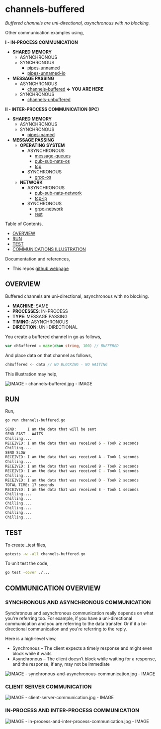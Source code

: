 # channels-buffered

_Buffered channels are uni-directional, asynchronous with no blocking._

Other communication examples using,

**I - IN-PROCESS COMMUNICATION**

* **SHARED MEMORY**
  * ASYNCHRONOUS
  * SYNCHRONOUS
    * [pipes-unnamed](https://github.com/JeffDeCola/my-go-examples/tree/master/in-process-communication/shared-memory/synchronous/pipes-unnamed)
    * [pipes-unnamed-io](https://github.com/JeffDeCola/my-go-examples/tree/master/in-process-communication/shared-memory/synchronous/pipes-unnamed-io)
* **MESSAGE PASSING**
  * ASYNCHRONOUS
    * [channels-buffered](https://github.com/JeffDeCola/my-go-examples/tree/master/in-process-communication/message-passing/asynchronous/channels-buffered)
      **<- YOU ARE HERE**
  * SYNCHRONOUS
    * [channels-unbuffered](https://github.com/JeffDeCola/my-go-examples/tree/master/in-process-communication/message-passing/synchronous/channels-unbuffered)

**II - INTER-PROCESS COMMUNICATION (IPC)**

* **SHARED MEMORY**
  * ASYNCHRONOUS
  * SYNCHRONOUS
    * [pipes-named](https://github.com/JeffDeCola/my-go-examples/tree/master/inter-process-communication-ipc/shared-memory/synchronous/pipes-named)
* **MESSAGE PASSING**
  * **OPERATING SYSTEM**
    * ASYNCHRONOUS
      * [message-queues](https://github.com/JeffDeCola/my-go-examples/tree/master/inter-process-communication-ipc/message-passing/operating-system/asynchronous/message-queues)
      * [pub-sub-nats-os](https://github.com/JeffDeCola/my-go-examples/tree/master/inter-process-communication-ipc/message-passing/operating-system/asynchronous/pub-sub-nats-os)
      * [tcp](https://github.com/JeffDeCola/my-go-examples/tree/master/inter-process-communication-ipc/message-passing/operating-system/asynchronous/tcp)
    * SYNCHRONOUS
      * [grpc-os](https://github.com/JeffDeCola/my-go-examples/tree/master/inter-process-communication-ipc/message-passing/operating-system/synchronous/grpc-os)
  * **NETWORK**
    * ASYNCHRONOUS
      * [pub-sub-nats-network](https://github.com/JeffDeCola/my-go-examples/tree/master/inter-process-communication-ipc/message-passing/network/asynchronous/pub-sub-nats-network)
      * [tcp-ip](https://github.com/JeffDeCola/my-go-examples/tree/master/inter-process-communication-ipc/message-passing/network/asynchronous/tcp-ip)
    * SYNCHRONOUS
      * [grpc-network](https://github.com/JeffDeCola/my-go-examples/tree/master/inter-process-communication-ipc/message-passing/network/synchronous/grpc-network)
      * [rest](https://github.com/JeffDeCola/my-go-examples/tree/master/inter-process-communication-ipc/message-passing/network/synchronous/rest)

Table of Contents,

* [OVERVIEW](https://github.com/JeffDeCola/my-go-examples/tree/master/in-process-communication/message-passing/asynchronous/channels-buffered#overview)
* [RUN](https://github.com/JeffDeCola/my-go-examples/tree/master/in-process-communication/message-passing/asynchronous/channels-buffered#run)
* [TEST](https://github.com/JeffDeCola/my-go-examples/tree/master/in-process-communication/message-passing/asynchronous/channels-buffered#test)
* [COMMUNICATIONS ILLUSTRATION](https://github.com/JeffDeCola/my-go-examples/tree/master/in-process-communication/message-passing/asynchronous/channels-buffered#communications-illustration)

Documentation and references,

* This repos [github webpage](https://jeffdecola.github.io/my-go-examples/)

## OVERVIEW

Buffered channels are uni-directional, asynchronous with no blocking.

* **MACHINE**: SAME
* **PROCESSES**: IN-PROCESS
* **TYPE**: MESSAGE PASSING
* **TIMING**: ASYNCHRONOUS
* **DIRECTION**: UNI-DIRECTIONAL

You create a buffered channel in go as follows,

```go
var chBuffered = make(chan string, 100) // BUFFERED
```

And place data on that channel as follows,

```go
chBuffered <- data // NO BLOCKING - NO WAITING
```

This illustration  may help,

![IMAGE - channels-buffered.jpg - IMAGE](../../../../docs/pics/in-process-communication/channels-buffered.jpg)

## RUN

Run,

```bash
go run channels-buffered.go
```

```bash
SEND:     I am the data that will be sent 
SEND FAST - WAITS
Chilling....
RECEIVED: I am the data that was received 6 - Took 2 seconds 
Chilling....
SEND SLOW
RECEIVED: I am the data that was received A - Took 1 seconds 
Chilling....
RECEIVED: I am the data that was received B - Took 2 seconds 
RECEIVED: I am the data that was received C - Took 1 seconds 
Chilling....
RECEIVED: I am the data that was received D - Took 2 seconds 
TOTAL TIME: 17 seconds
RECEIVED: I am the data that was received E - Took 1 seconds 
Chilling....
Chilling....
Chilling....
Chilling....
Chilling....
Chilling....
```

## TEST

To create _test files,

```bash
gotests -w -all channels-buffered.go
```

To unit test the code,

```bash
go test -cover ./... 
```

## COMMUNICATION OVERVIEW

### SYNCHRONOUS AND ASYNCHRONOUS COMMUNICATION

Synchronous and asynchronous communication really depends on
what you're referring too. For example, if you have a uni-directional
communication and you are referring to the data transfer. Or if it
a bi-directional communication and you're referring to
the reply.

Here is a high-level view,

* Synchronous – The client expects a timely response and might
  even block while it waits
* Asynchronous – The client doesn’t block while waiting for a response,
  and the response, if any, may not be immediate

![IMAGE - synchronous-and-asynchronous-communication.jpg - IMAGE](../../../../docs/pics/in-process-communication/synchronous-and-asynchronous-communication.jpg)

### CLIENT SERVER COMMUNICATION

![IMAGE - client-server-communication.jpg - IMAGE](../../../../docs/pics/in-process-communication/client-server-communication.jpg)

### IN-PROCESS AND INTER-PROCESS COMMUNICATION

![IMAGE - in-process-and-inter-process-communication.jpg - IMAGE](../../../../docs/pics/in-process-communication/in-process-and-inter-process-communication.jpg)

